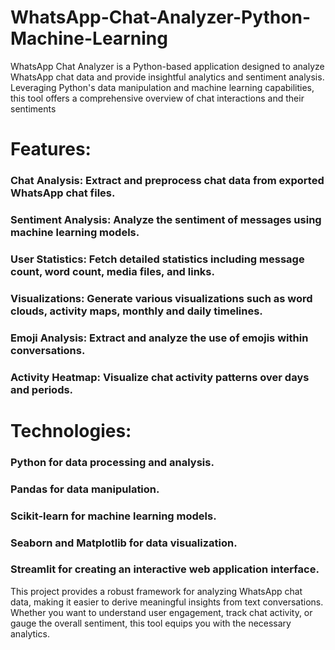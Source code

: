 # WhatsApp-Chat-Analyzer-Python-Machine-Learning
WhatsApp Chat Analyzer is a Python-based application designed to analyze WhatsApp chat data and provide insightful analytics and sentiment analysis. Leveraging Python's data manipulation and machine learning capabilities, this tool offers a comprehensive overview of chat interactions and their sentiments
# Features:
  ### Chat Analysis: Extract and preprocess chat data from exported WhatsApp chat files.
  ### Sentiment Analysis: Analyze the sentiment of messages using machine learning models.
  ### User Statistics: Fetch detailed statistics including message count, word count, media files, and links.
  ### Visualizations: Generate various visualizations such as word clouds, activity maps, monthly and daily timelines.
  ### Emoji Analysis: Extract and analyze the use of emojis within conversations.
  ### Activity Heatmap: Visualize chat activity patterns over days and periods.
# Technologies:
  ### Python for data processing and analysis.
  ### Pandas for data manipulation.
  ### Scikit-learn for machine learning models.
  ### Seaborn and Matplotlib for data visualization.
  ### Streamlit for creating an interactive web application interface.
This project provides a robust framework for analyzing WhatsApp chat data, making it easier to derive meaningful insights from text conversations. Whether you want to understand user engagement, track chat activity, or gauge the overall sentiment, this tool equips you with the necessary analytics.

